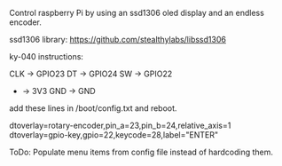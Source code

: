 Control raspberry Pi by using an ssd1306 oled display and an endless encoder. 

ssd1306 library:
https://github.com/stealthylabs/libssd1306

ky-040 instructions:

CLK -> GPIO23
DT -> GPIO24
SW -> GPIO22
+ -> 3V3
GND -> GND

add these lines in /boot/config.txt and reboot.

dtoverlay=rotary-encoder,pin_a=23,pin_b=24,relative_axis=1
dtoverlay=gpio-key,gpio=22,keycode=28,label="ENTER"

ToDo:
Populate menu items from config file instead of hardcoding them.

